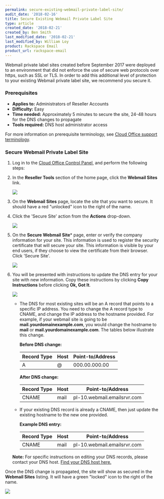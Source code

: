 ```yaml
---
permalink: secure-existing-webmail-private-label-site/
audit_date: '2018-02-16'
title: Secure Existing Webmail Private Label Site
type: article
created_date: '2018-02-21'
created_by: Ben Smith
last_modified_date: '2018-02-21'
last_modified_by: William Loy
product: Rackspace Email
product_url: rackspace-email
---
```


Webmail private label sites created before September 2017 were deployed to an environment that did not enforce the use of secure web protocols over https, such as SSL or TLS. In order to add this additional level of protection to your existing Webmail private label site, we recommend you secure it.

### Prerequisites

- **Applies to:** Administrators of Reseller Accounts
- **Difficulty:** Easy
- **Time needed:** Approximately 5 minutes to secure the site, 24-48 hours for the DNS changes to propagate
- **Tools required:**  DNS host administrator access

For more information on prerequisite terminology, see [Cloud Office support terminology](/how-to/cloud-office-support-terminology).

### Secure Webmail Private Label Site

1. Log in to the [Cloud Office Control Panel](https://cp.rackspace.com), and perform the following steps:

2. In the **Reseller Tools** section of the home page, click the **Webmail Sites** link.

   <img src="{% asset_path rackspace-email/secure-existing-webmail-private-label-site/webmail_sites.png %}"/>

3. On the **Webmail Sites** page, locate the site that you want to secure. It should have a red "unlocked" icon to the right of the name.

4. Click the 'Secure Site' action from the **Actions** drop-down.

   <img src="{% asset_path rackspace-email/secure-existing-webmail-private-label-site/action_secure_site.png %}"/>

5. On the **Secure Webmail Site*** page, enter or verify the company information for your site. This information is used to register the security certificate that will secure your site. This information is visible by your end users, if they choose to view the certificate from their browser. Click 'Secure Site'.

   <img src="{% asset_path rackspace-email/secure-existing-webmail-private-label-site/secure_webmail_site.png %}"/>

6. You will be presented with instructions to update the DNS entry for your site with new information. Copy these instructions by clicking **Copy Instructions** before clicking **Ok, Got It**.

   <img src="{% asset_path rackspace-email/secure-existing-webmail-private-label-site/site_being_created.png %}"/>

    - The DNS for most existing sites will be an A record that points to a specific IP address. You need to change the A record type to CNAME, and change the IP address to the hostname provided. For example, if your webmail site is going to be **mail.yourdomainexample.com**, you would change the hostname to **mail** or **mail.yourdomainexample.com**. The tables below illustrate this change.

        **Before DNS change:**

        |Record Type | Host | Point-to/Address |
        |---|---|---|
        |A| @ | 000.00.000.00 |

        **After DNS change:**

        |Record Type | Host | Point-to/Address |
        |---|---|---|
        |CNAME| mail| pl-10.webmail.emailsrvr.com |

    - If your existing DNS record is already a CNAME, then just update the existing hostname to the new one provided.

        **Example DNS entry:**

        |Record Type | Host | Point-to/Address |
        |---|---|---|
        |CNAME| mail| pl-10.webmail.emailsrvr.com |

    **Note:** For specific instructions on editing your DNS records, please contact your DNS host. [Find your DNS host here.](/how-to/find-dns-host)

Once the DNS change is propagated, the site will show as secured in the **Webmail Sites** listing. It will have a green "locked" icon to the right of the name.

<img src="{% asset_path rackspace-email/secure-existing-webmail-private-label-site/secure_completed.png %}"/>

